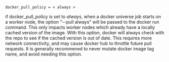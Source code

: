     docker_pull_policy = < always >

if docker_pull_policy is set to *always*, when a docker universe job
starts on a worker node, the option "--pull always" will be passed to
the docker run command. This only impacts worker nodes which already
have a locally cached version of the image. With this option, docker
will always check with the repo to see if the cached version is out of
date. This requires more network connectivity, and may cause docker hub
to throttle future pull requests. It is generally recommened to never
mutate docker image tag name, and avoid needing this option.
